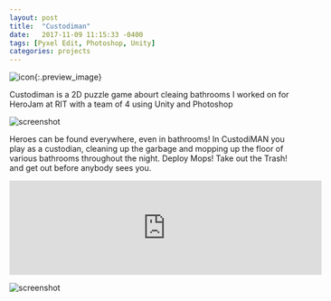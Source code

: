 ```yaml
---
layout: post
title:  "Custodiman"
date:   2017-11-09 11:15:33 -0400
tags: [Pyxel Edit, Photoshop, Unity]
categories: projects
---
```


![icon]({{site.url}}/media/Jam/signposting.png){:.preview_image}

Custodiman is a 2D puzzle game abourt cleaing bathrooms I worked on for HeroJam at RIT with a team of 4 using Unity and Photoshop

<!--more-->

![screenshot]({{site.url}}/media/Jam/takeOutTheTrash.gif)

Heroes can be found everywhere, even in bathrooms! In CustodiMAN you play as a custodian, cleaning up the garbage and mopping up the floor of various bathrooms throughout the night. Deploy Mops! Take out the Trash! and get out before anybody sees you.

<iframe src="https://itch.io/embed/190253" height="167" width="552" frameborder="0"></iframe>

![screenshot]({{site.url}}/media/Jam/cust.png)


